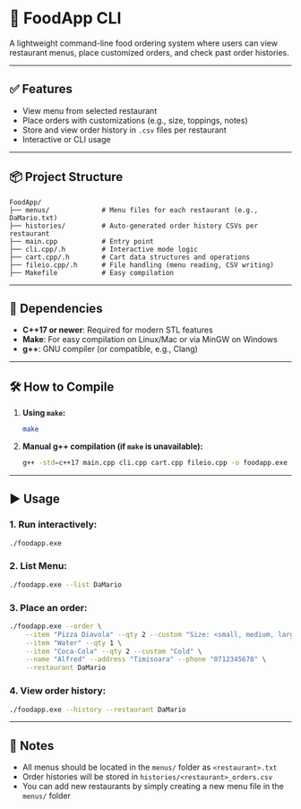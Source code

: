 # 🍕 FoodApp CLI

A lightweight command-line food ordering system where users can view restaurant menus, place customized orders, and check past order histories.

---

## ✅ Features

- View menu from selected restaurant
- Place orders with customizations (e.g., size, toppings, notes)
- Store and view order history in `.csv` files per restaurant
- Interactive or CLI usage

---

## 📦 Project Structure

```
FoodApp/
├── menus/             # Menu files for each restaurant (e.g., DaMario.txt)
├── histories/         # Auto-generated order history CSVs per restaurant
├── main.cpp           # Entry point
├── cli.cpp/.h         # Interactive mode logic
├── cart.cpp/.h        # Cart data structures and operations
├── fileio.cpp/.h      # File handling (menu reading, CSV writing)
├── Makefile           # Easy compilation
```

---

## 🔧 Dependencies

- **C++17 or newer**: Required for modern STL features
- **Make**: For easy compilation on Linux/Mac or via MinGW on Windows
- **g++**: GNU compiler (or compatible, e.g., Clang)

---

## 🛠️ How to Compile

1. **Using `make`:**
   ```bash
   make
   ```

2. **Manual g++ compilation (if `make` is unavailable):**
   ```bash
   g++ -std=c++17 main.cpp cli.cpp cart.cpp fileio.cpp -o foodapp.exe
   ```

---

## ▶️ Usage

### 1. Run interactively:
```bash
./foodapp.exe
```

### 2. List Menu:
```bash
./foodapp.exe --list DaMario
```

### 3. Place an order:
```bash
./foodapp.exe --order \
    --item "Pizza Diavola" --qty 2 --custom "Size: <small, medium, large> Toppings: <comma separated>, Sauces: <comma separated>" \
    --item "Water" --qty 1 \
    --item "Coca-Cola" --qty 2 --custom "Cold" \
    --name "Alfred" --address "Timisoara" --phone "0712345678" \
    --restaurant DaMario
```

### 4. View order history:
```bash
./foodapp.exe --history --restaurant DaMario
```

---

## 📄 Notes

- All menus should be located in the `menus/` folder as `<restaurant>.txt`
- Order histories will be stored in `histories/<restaurant>_orders.csv`
- You can add new restaurants by simply creating a new menu file in the `menus/` folder
